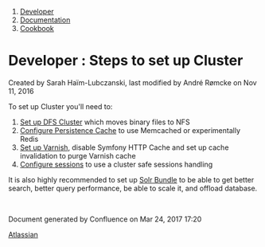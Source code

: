 1.  <span>[Developer](index.html)</span>
2.  <span>[Documentation](Documentation_31429504.html)</span>
3.  <span>[Cookbook](Cookbook_31429528.html)</span>

<span id="title-text"> Developer : Steps to set up Cluster </span>
==================================================================

Created by <span class="author"> Sarah Haïm-Lubczanski</span>, last modified by <span class="editor"> André Rømcke</span> on Nov 11, 2016

To set up Cluster you'll need to:

1.  [Set up DFS Cluster](Clustering_31430387.html#Clustering-DFSIOHandler) which moves binary files to NFS
2.  [Configure Persistence Cache](Repository_31432023.html#Repository-Persistencecacheconfiguration) to use Memcached or experimentally Redis
3.  [Set up Varnish](HTTP-Cache_31430152.html#HTTPCache-UsingVarnish), disable Symfony HTTP Cache and set up cache invalidation to purge Varnish cache
4.  <span class="confluence-link">[Configure sessions](Sessions_31429667.html)</span> to use a cluster safe sessions handling

It is also highly recommended to set up [Solr Bundle](Solr-Bundle_31430592.html) to be able to get better search, better query performance, be able to scale it, and offload database.

 

Document generated by Confluence on Mar 24, 2017 17:20

[Atlassian](http://www.atlassian.com/)


